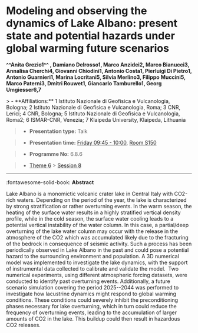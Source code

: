 # Modeling and observing the dynamics of Lake Albano: present state and potential hazards under global warming future scenarios

**^^Anita Grezio1^^ , Damiano Delrosso1, Marco Anzidei2, Marco Bianucci3, Annalisa Cherchi4, Giovanni Chiodini1, Antonio Costa1, Pierluigi Di Pietro1, Antonio Guarnieri1, Marina Locritani5, Silvia Merlino3, Filippo Muccini5, Marco Paterni3, Dmitri Rouwet1, Giancarlo Tamburello1, Georg Umgiesser6,7**

<!-- more -->> - **Affiliations:** 1 Istituto Nazionale di Geofisica e Vulcanologia, Bologna; 2 Istituto Nazionale di Geofisica e Vulcanologia, Roma; 3 CNR, Lerici; 4 CNR, Bologna; 5 Istituto Nazionale di Geofisica e Vulcanologia, Roma2; 6 ISMAR-CNR, Venezia; 7 Klaipeda University, Klaipeda, Lithuania

> - **Presentation type:** Talk

> - **Presentation time:** [Friday 09:45 - 10:00](../sessions_comparison.md#__tabbed_4_1), [Room S150](../maps_venue.md#__tabbed_1_2)

> - **Programme No:** 6.8.6

> - [Theme 6](../theme6.md) > [Session 8](../sessions/session-6-8.md)

--- 

:fontawesome-solid-book: **Abstract**

Lake Albano is a monomictic volcanic crater lake in Central Italy with CO2-rich waters. Depending on the period of the year, the lake is characterized by strong stratification or rather overturning events. In the warm season, the heating of the surface water results in a highly stratified vertical density profile, while in the cold season, the surface water cooling leads to a potential vertical instability of the water column. In this case, a partial/deep overturning of the lake water column may occur with the release in the atmosphere of the CO2 which was accumulated likely due to the fracturing of the bedrock in consequence of seismic activity. Such a process has been periodically observed in Lake Albano in the past and could pose a potential hazard to the surrounding environment and population. A 3D numerical model was implemented to investigate the lake dynamics, with the support of instrumental data collected to calibrate and validate the model. 
Two numerical experiments, using different atmospheric forcing datasets, were conducted to identify past overturning events. Additionally, a future scenario simulation covering the period 2025--2044 was performed to investigate how lacustrine dynamics might respond to global warming conditions. These conditions could severely inhibit the preconditioning phases necessary for lake overturning, which in turn could reduce the frequency of overturning events, leading to the accumulation of larger amounts of CO2 in the lake. This buildup could then result in hazardous CO2 releases.

